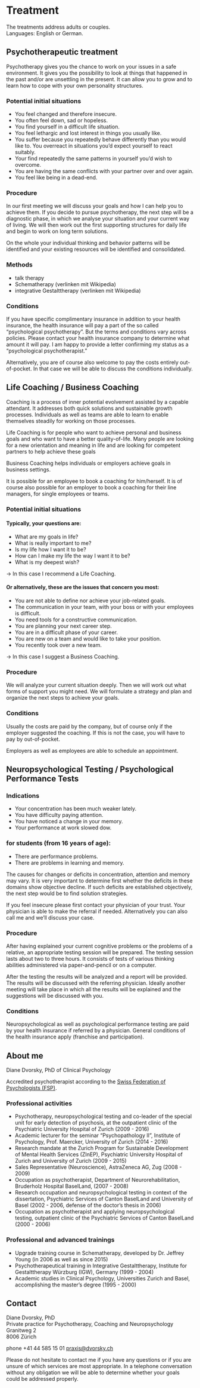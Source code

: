 # Treatment

The treatments address adults or couples. <br>
Languages: English or German.

## Psychotherapeutic treatment

Psychotherapy gives you the chance to work on your issues in a safe environment. It gives you the possibility to look at things that happened in the past and/or are unsettling in the present. It can allow you to grow and to learn how to cope with your own personality structures.

### Potential initial situations

- You feel changed and therefore insecure.
- You often feel down, sad or hopeless.
- You find yourself in a difficult life situation.
- You feel lethargic and lost interest in things you usually like.
- You suffer because you repeatedly behave differently than you would like to. You overreact in situations you’d expect yourself to react suitably.
- Your find repeatedly the same patterns in yourself you’d wish to overcome.
- You are having the same conflicts with your partner over and over again.
- You feel like being in a dead­-end.

### Procedure

In our first meeting we will discuss your goals and how I can help you to achieve them. If you decide to pursue psychotherapy, the next step will be a diagnostic phase, in which we analyse your situation and your current way of living. We will then work out the first supporting structures for daily life and begin to work on long term solutions.

On the whole your individual thinking and behavior patterns will be identified and your existing resources will be identified and consolidated.

### Methods

- talk therapy
- Schematherapy (verlinken mit Wikipedia)
- integrative Gestalttherapy (verlinken mit Wikipedia)

### Conditions

If you have specific complimentary insurance in addition to your health insurance, the health insurance will pay a part of the so called “psychological psychotherapy”. But the terms and conditions vary across policies. Please contact your health insurance company to determine what amount it will pay. I am happy to provide a letter confirming my status as a “psychological psychotherapist.”

Alternatively, you are of course also welcome to pay the costs entirely out­-of-­pocket. In that case we will be able to discuss the conditions individually.

## Life Coaching / Business Coaching

Coaching is a process of inner potential evolvement assisted by a capable attendant. It addresses both quick solutions and sustainable growth processes. Individuals as well as teams are able to learn to enable themselves steadily for working on those processes.

Life Coaching is for people who want to achieve personal and business goals and who want to have a better quality-­of-­life. Many people are looking for a new orientation and meaning in life and are looking for competent partners to help achieve these goals

Business Coaching helps individuals or employers achieve goals in business settings. 

It is possible for an employee to book a coaching for him­/herself. It is of course also possible for an employer to book a coaching for their line managers, for single employees or teams.

### Potential initial situations

#### Typically, your questions are:

- What are my goals in life?
- What is really important to me?
- Is my life how I want it to be?
- How can I make my life the way I want it to be?
- What is my deepest wish?

→ In this case I recommend a Life Coaching.

#### Or alternatively, these are the issues that concern you most:

- You are not able to define nor achieve your job­-related goals.
- The communication in your team, with your boss or with your employees is difficult.
- You need tools for a constructive communication.
- You are planning your next career step.
- You are in a difficult phase of your career.
- You are new on a team and would like to take your position.
- You recently took over a new team.

→ In this case I suggest a Business Coaching.

### Procedure

We will analyze your current situation deeply. Then we will work out what forms of support you might need. We will formulate a strategy and plan and organize the next steps to achieve your goals.

### Conditions

Usually the costs are paid by the company, but of course only if the employer suggested the coaching. If this is not the case, you will have to pay by out­-of-­pocket.

Employers as well as employees are able to schedule an appointment.

## Neuropsychological Testing / Psychological Performance Tests

### Indications

- Your concentration has been much weaker lately.
- You have difficulty paying attention.
- You have noticed a change in your memory.
- Your performance at work slowed dow.

### for students (from 16 years of age):

- There are performance problems.
- There are problems in learning and memory.

The causes for changes or deficits in concentration, attention and memory may vary. It is very important to determine first whether the deficits in these domains show objective decline. If such deficits are established objectively, the next step would be to find solution strategies.

If you feel insecure please first contact your physician of your trust. Your physician is able to make the referral if needed. Alternatively you can also call me and we’ll discuss your case.

### Procedure

After having explained your current cognitive problems or the problems of a relative, an appropriate testing session will be prepared. The testing session lasts about two to three hours. It consists of tests of various thinking abilities administered via paper­-and-­pencil or on a computer.

After the testing the results will be analyzed and a report will be provided. The results will be discussed with the referring physician. Ideally another meeting will take place in which all the results will be explained and the suggestions will be discussed with you.

### Conditions

Neuropsychological as well as psychological performance testing are paid by your health insurance if referred by a physician. General conditions of the health insurance apply (franchise and participation).
 
## About me
 
Diane Dvorsky, PhD of Clinical Psychology

Accredited psychotherapist according to the [Swiss Federation of Psychologists (FSP)](https://www.psychologie.ch).

### Professional activities

- Psychotherapy, neuropsychological testing and co­-leader of the special unit for early detection of psychosis, at the outpatient clinic of the Psychiatric University Hospital of Zurich (2009 ­- 2016)
- Academic lecturer for the seminar “Psychopathology II”, Institute of Psychology, Prof. Maercker, University of Zurich (2014 ­- 2016)
- Research mandate at the Zurich Program for Sustainable Development of Mental Health Services (ZInEP), Psychiatric University Hospital of Zurich and University of Zurich (2009 ­- 2015)
- Sales Representative (Neuroscience), AstraZeneca AG, Zug (2008 ­- 2009)
- Occupation as psychotherapist, Department of Neurorehabilitation, Bruderholz Hospital Basel­Land, (2007 ­- 2008)
- Research occupation and neuropsychological testing in context of the dissertation, Psychiatric Services of Canton Basel­Land and University of Basel (2002 ­- 2006, defense of the doctor’s thesis in 2006)
- Occupation as psychotherapist and applying neuropsychological testing, outpatient clinic of the Psychiatric Services of Canton Basel­Land (2000 ­- 2006)

### Professional and advanced trainings

- Upgrade training course in Schematherapy, developed by Dr. Jeffrey Young (in 2006 as well as since 2015)
- Psychotherapeutical training in Integrative Gestalttherapy, Institute for Gestalttherapy Würzburg (IGW), Germany (1999 ­- 2004)
- Academic studies in Clinical Psychology, Universities Zurich and Basel, accomplishing the master’s degree (1995 ­- 2000)

## Contact

Diane Dvorsky, PhD <br>
Private practice for Psychotherapy, Coaching and Neuropsychology <br>
Granitweg 2 <br>
8006 Zürich

phone +41 44 585 15 01
praxis@dvorsky.ch

Please do not hesitate to contact me if you have any questions or if you are unsure of which services are most appropriate. In a telephone conversation without any obligation we will be able to determine whether your goals could be addressed properly.
 